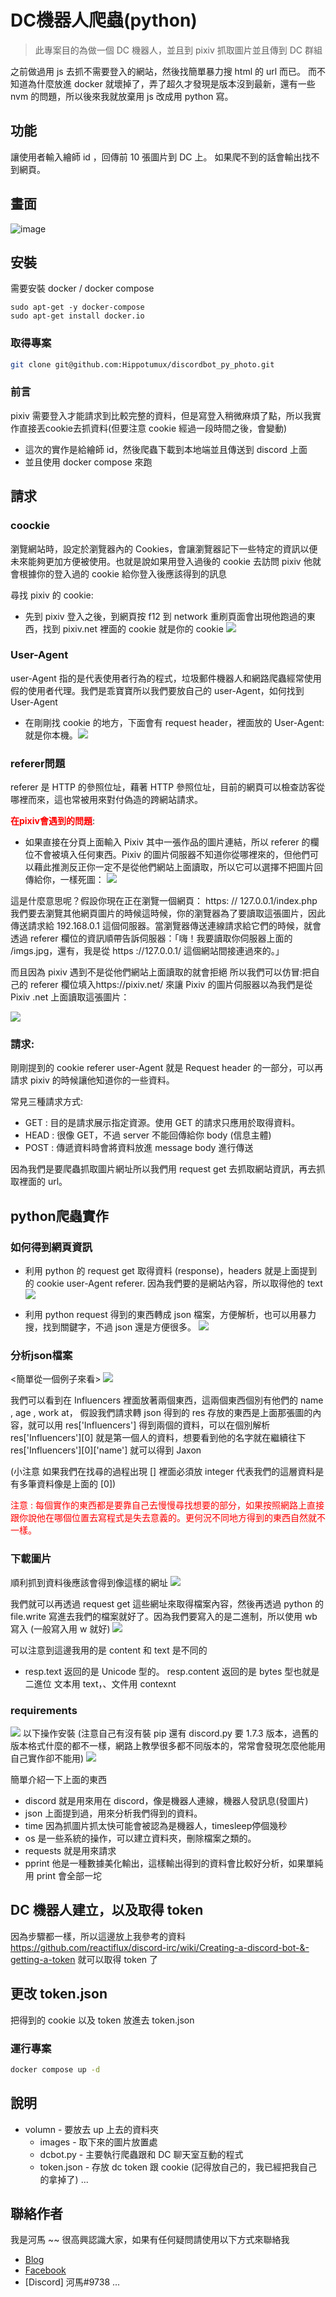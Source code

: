 # DC機器人爬蟲(python)

> 此專案目的為做一個 DC 機器人，並且到 pixiv 抓取圖片並且傳到 DC 群組

之前做過用 js 去抓不需要登入的網站，然後找簡單暴力搜 html 的 url 而已。
而不知道為什麼放進 docker 就壞掉了，弄了超久才發現是版本沒到最新，還有一些 nvm 的問題，所以後來我就放棄用 js 改成用 python 寫。

## 功能

讓使用者輸入繪師 id ，回傳前 10 張圖片到 DC 上。
如果爬不到的話會輸出找不到網頁。

## 畫面

![image](https://github.com/Hippotumux/discordbot_py_photo/assets/100692893/1fe52a42-d57e-43fe-9aa0-462630869cfb)

## 安裝

需要安裝 docker / docker compose 

```
sudo apt-get -y docker-compose
sudo apt-get install docker.io
```


### 取得專案

```bash
git clone git@github.com:Hippotumux/discordbot_py_photo.git
```

### 前言
pixiv 需要登入才能請求到比較完整的資料，但是寫登入稍微麻煩了點，所以我實作直接丟cookie去抓資料(但要注意 cookie 經過一段時間之後，會變動) 
- 這次的實作是給繪師 id，然後爬蟲下載到本地端並且傳送到 discord 上面
- 並且使用 docker compose 來跑

## 請求

### coockie
瀏覽網站時，設定於瀏覽器內的 Cookies，會讓瀏覽器記下一些特定的資訊以便未來能夠更加方便被使用。也就是說如果用登入過後的 cookie 去訪問 pixiv 他就會根據你的登入過的 cookie 給你登入後應該得到的訊息

尋找 pixiv 的 cookie:
- 先到 pixiv 登入之後，到網頁按 f12 到 network 重刷頁面會出現他跑過的東西，找到 pixiv.net 裡面的 cookie 就是你的 cookie
![](https://i.imgur.com/OC7PHsM.png)


### User-Agent
user-Agent 指的是代表使用者行為的程式，垃圾郵件機器人和網路爬蟲經常使用假的使用者代理。我們是乖寶寶所以我們要放自己的 user-Agent，如何找到 User-Agent
- 在剛剛找 cookie 的地方，下面會有 request header，裡面放的 User-Agent: 就是你本機。![](https://i.imgur.com/e0pkgkH.png)


### referer問題
referer 是 HTTP 的參照位址，藉著 HTTP 參照位址，目前的網頁可以檢查訪客從哪裡而來，這也常被用來對付偽造的跨網站請求。

<strong><font color = "red">在pixiv會遇到的問題</strong></font>:
- 如果直接在分頁上面輸入 Pixiv 其中一張作品的圖片連結，所以 referer 的欄位不會被填入任何東西。Pixiv 的圖片伺服器不知道你從哪裡來的，但他們可以藉此推測反正你一定不是從他們網站上面讀取，所以它可以選擇不把圖片回傳給你，一樣死圖：
![](https://i.imgur.com/LbrpMZA.png)

這是什麼意思呢？假設你現在正在瀏覽一個網頁：
https: // 127.0.0.1/index.php
我們要去瀏覽其他網頁圖片的時候這時候，你的瀏覽器為了要讀取這張圖片，因此傳送請求給 192.168.0.1 這個伺服器。當瀏覽器傳送連線請求給它們的時候，就會透過 referer 欄位的資訊順帶告訴伺服器：「嗨！我要讀取你伺服器上面的 /imgs.jpg，還有，我是從 https ://127.0.0.1/ 這個網站間接連過來的。」

而且因為 pixiv 遇到不是從他們網站上面讀取的就會拒絕
所以我們可以仿冒:把自己的 referer 欄位填入https://pixiv.net/ 來讓 Pixiv 的圖片伺服器以為我們是從 Pixiv .net 上面讀取這張圖片：

![](https://i.imgur.com/4CQw4Ql.png)

### 請求:
剛剛提到的 cookie referer user-Agent 就是 Request header 的一部分，可以再請求 pixiv 的時候讓他知道你的一些資料。

常見三種請求方式:
- GET : 目的是請求展示指定資源。使用 GET 的請求只應用於取得資料。
- HEAD : 很像 GET，不過 server 不能回傳給你 body (信息主體)
- POST : 傳遞資料時會將資料放進 message body 進行傳送

因為我們是要爬蟲抓取圖片網址所以我們用 request get 去抓取網站資訊，再去抓取裡面的 url。

## python爬蟲實作
### 如何得到網頁資訊
    
- 利用 python 的 request get 取得資料 (response)，headers 就是上面提到的 cookie user-Agent referer. 因為我們要的是網站內容，所以取得他的 text
![](https://i.imgur.com/G1UPLXO.png)


- 利用 python request 得到的東西轉成 json 檔案，方便解析，也可以用暴力搜，找到關鍵字，不過 json 還是方便很多。
![](https://i.imgur.com/SlSVMyu.png)

### 分析json檔案

<簡單從一個例子來看>
![](https://i.imgur.com/C7UBY8i.png)

我們可以看到在 Influencers 裡面放著兩個東西，這兩個東西個別有他們的 name , age , work at，
假設我們請求轉 json 得到的 res 存放的東西是上面那張圖的內容，就可以用 res['Influencers'] 得到兩個的資料，可以在個別解析 res['Influencers'][0] 就是第一個人的資料，想要看到他的名字就在繼續往下 res['Influencers'][0]['name'] 就可以得到 Jaxon

(小注意 如果我們在找尋的過程出現 [] 裡面必須放 integer 代表我們的這層資料是有多筆資料像是上面的 [0])

<font color = "red">注意 : 每個實作的東西都是要靠自己去慢慢尋找想要的部分，如果按照網路上直接跟你說他在哪個位置去寫程式是失去意義的。更何況不同地方得到的東西自然就不一樣。</font>

### 下載圖片

順利抓到資料後應該會得到像這樣的網址
![](https://i.imgur.com/UnbUis2.png)

我們就可以再透過 request get 這些網址來取得檔案內容，然後再透過 python 的 file.write 寫進去我們的檔案就好了。因為我們要寫入的是二進制，所以使用 wb 寫入 (一般寫入用 w 就好)
![](https://i.imgur.com/yPQhjNX.png)

可以注意到這邊我用的是 content 和 text 是不同的
- resp.text 返回的是 Unicode 型的。
resp.content 返回的是 bytes 型也就是二進位
文本用 text，、文件用 contexnt

### requirements

![](https://i.imgur.com/9FxEM1e.png)
以下操作安裝 (注意自己有沒有裝 pip 還有 discord.py 要 1.7.3 版本，過舊的版本格式什麼的都不一樣，網路上教學很多都不同版本的，常常會發現怎麼他能用自己實作卻不能用)
![](https://i.imgur.com/aTFMbM2.png)

簡單介紹一下上面的東西
- discord 就是用來用在 discord，像是機器人連線，機器人發訊息(發圖片)
- json 上面提到過，用來分析我們得到的資料。
- time 因為抓圖片抓太快可能會被認為是機器人，timesleep停個幾秒
- os 是一些系統的操作，可以建立資料夾，刪除檔案之類的。
- requests 就是用來請求
- pprint 他是一種數據美化輸出，這樣輸出得到的資料會比較好分析，如果單純用 print 會全部一坨

## DC 機器人建立，以及取得 token

因為步驟都一樣，所以這邊放上我參考的資料
https://github.com/reactiflux/discord-irc/wiki/Creating-a-discord-bot-&-getting-a-token
就可以取得 token 了

## 更改 token.json

把得到的 cookie 以及 token 放進去 token.json

### 運行專案

```bash
docker compose up -d
```


## 說明

- volumn - 要放去 up 上去的資料夾
  - images - 取下來的圖片放置處
  - dcbot.py - 主要執行爬蟲跟和 DC 聊天室互動的程式
  - token.json - 存放 dc token 跟 cookie (記得放自己的，我已經把我自己的拿掉了)
...


## 聯絡作者

我是河馬 ~~ 很高興認識大家，如果有任何疑問請使用以下方式來聯絡我

- [Blog](https://hackmd.io/@HIPP0/notebook)
- [Facebook](https://www.facebook.com/profile.php?id=100008989923059)
- [Discord] 河馬#9738
...
